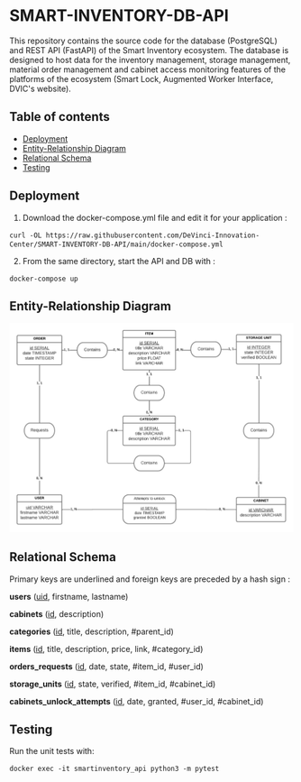 # SMART-INVENTORY-DB-API

This repository contains the source code for the database (PostgreSQL) and REST API (FastAPI) of the Smart Inventory ecosystem. 
The database is designed to host data for the inventory management, storage management, material order management and cabinet access monitoring features of the platforms of the ecosystem (Smart Lock, Augmented Worker Interface, DVIC's website).

## Table of contents
- [Deployment](#deployment)
- [Entity-Relationship Diagram](#entity-relationship-diagram)
- [Relational Schema](#relational-schema)
- [Testing](#testing)

## Deployment

 1. Download the docker-compose.yml file and edit it for your application :
 ```
 curl -OL https://raw.githubusercontent.com/DeVinci-Innovation-Center/SMART-INVENTORY-DB-API/main/docker-compose.yml
 ```
 2. From the same directory, start the API and DB with :
 ```
 docker-compose up
 ```
## Entity-Relationship Diagram

![ERD](Docs/SI_ERD_Diagram.png)

## Relational Schema

Primary keys are underlined and foreign keys are preceded by a hash sign :

**users** (<ins>uid</ins>, firstname, lastname)

**cabinets** (<ins>id</ins>, description)

**categories** (<ins>id</ins>, title, description, #parent_id)

**items** (<ins>id</ins>, title, description, price, link, #category_id)

**orders_requests** (<ins>id</ins>, date, state, #item_id, #user_id)

**storage_units** (<ins>id</ins>, state, verified, #item_id, #cabinet_id)

**cabinets_unlock_attempts** (<ins>id</ins>, date, granted, #user_id, #cabinet_id)

## Testing

Run the unit tests with:
```
docker exec -it smartinventory_api python3 -m pytest
```
